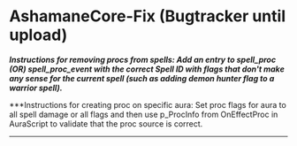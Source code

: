 # AshamaneCore-Fix (Bugtracker until upload)

***Instructions for removing procs from spells:
Add an entry to spell_proc (OR) spell_proc_event with the correct Spell ID with flags that don't make any sense for the current spell (such as adding demon hunter flag to a warrior spell).***


***Instructions for creating proc on specific aura:
Set proc flags for aura to all spell damage or all flags and then use p_ProcInfo from OnEffectProc in AuraScript to validate that the proc source is correct.
***

